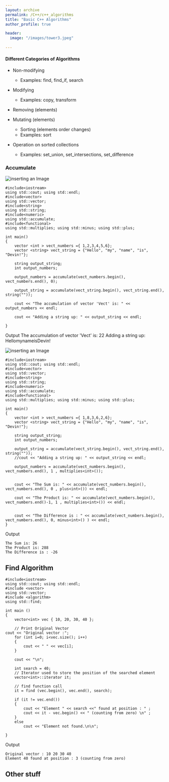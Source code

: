 ```yaml
---
layout: archive
permalink: /C++/c++_algorithms
title: "Basic C++ Algorithms"
author_profile: true

header:
  image: "/images/tower3.jpeg"
  
---
```

#### Different Categories of Algorithms

- Non-modifying
    - Examples: find, find_if, search

- Modifying
    - Examples: copy, transform

- Removing (elements)

- Mutating (elements)
    - Sorting (elements order changes)
    - Examples: sort

- Operation on sorted collections
    - Examples: set_union, set_intersections, set_difference


### Accumulate

![inserting an Image](/images/C++/algorithms/Page1.jpg)

    
    #include<iostream>
    using std::cout; using std::endl; 
    #include<vector>
    using std::vector;
    #include<string>
    using std::string;
    #include<numeric>
    using std::accumulate;
    #include<functional>
    using std::multiplies; using std::minus; using std::plus;

    int main()
    {
        vector <int > vect_numbers ={ 1,2,3,4,5,6};
        vector <string> vect_string = {"Hello", "my", "name", "is", "Devin!"};

        string output_string;
        int output_numbers;

        output_numbers = accumulate(vect_numbers.begin(), vect_numbers.end(), 0);

        output_string = accumulate(vect_string.begin(), vect_string.end(), string(""));

        cout << "The accumulation of vector 'Vect' is: " <<  output_numbers << endl;

        cout << "Adding a string up: " << output_string << endl;

    }

Output
    The accumulation of vector 'Vect' is: 22
    Adding a string up: HellomynameisDevin!


![inserting an Image](/images/C++/algorithms/Page2.jpg)


    #include<iostream>
    using std::cout; using std::endl; 
    #include<vector>
    using std::vector;
    #include<string>
    using std::string;
    #include<numeric>
    using std::accumulate;
    #include<functional>
    using std::multiplies; using std::minus; using std::plus;

    int main()
    {
        vector <int > vect_numbers ={ 1,8,3,6,2,6};
        vector <string> vect_string = {"Hello", "my", "name", "is", "Devin!"};

        string output_string;
        int output_numbers;

        output_string = accumulate(vect_string.begin(), vect_string.end(), string(""));
        //cout << "Adding a string up: " << output_string << endl;

        output_numbers = accumulate(vect_numbers.begin(), vect_numbers.end(), 1 , multiplies<int>());


        cout << "The Sum is: " << accumulate(vect_numbers.begin(), vect_numbers.end(), 0 , plus<int>()) << endl;

        cout << "The Product is: " << accumulate(vect_numbers.begin(), vect_numbers.end()-1, 1 , multiplies<int>()) << endl;
        
        
        cout << "The Difference is : " << accumulate(vect_numbers.begin(), vect_numbers.end(), 0, minus<int>() ) << endl;
    }

Output

    The Sum is: 26
    The Product is: 288
    The Difference is : -26



## Find Algorithm



    #include<iostream>
    using std::cout; using std::endl;
    #include <vector> 
    using std::vector;
    #include <algorithm> 
    using std::find;

    int main () 
    { 
        vector<int> vec { 10, 20, 30, 40 }; 
        
        // Print Original Vector 
    cout << "Original vector :"; 
        for (int i=0; i<vec.size(); i++) 
        {
            cout << " " << vec[i]; 
        }
            
        cout << "\n"; 
        
        int search = 40; 
        // Iterator used to store the position of the searched element
        vector<int>::iterator it; 
        
        // find function call 
        it = find (vec.begin(), vec.end(), search); 

        if (it != vec.end()) 
        { 
            cout << "Element " << search <<" found at position : " ; 
            cout << it - vec.begin() << " (counting from zero) \n" ; 
        } 
        else
            cout << "Element not found.\n\n"; 
            
    } 

Output

    Original vector : 10 20 30 40
    Element 40 found at position : 3 (counting from zero) 



## Other stuff

